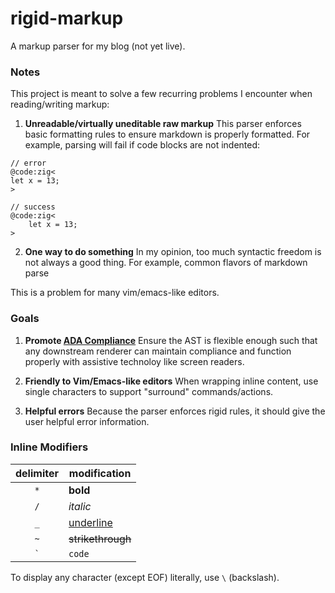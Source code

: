 # rigid-markup
A markup parser for my blog (not yet live).

### Notes
This project is meant to solve a few recurring problems I encounter when reading/writing markup:

1. **Unreadable/virtually uneditable raw markup**
This parser enforces basic formatting rules to ensure markdown is properly formatted. For example,
parsing will fail if code blocks are not indented:
```text
// error
@code:zig<
let x = 13;
>

// success
@code:zig<
    let x = 13;
>
```

2. **One way to do something**
In my opinion, too much syntactic freedom is not always a good thing. For example, common
flavors of markdown parse

This is a problem for many vim/emacs-like editors.

### Goals
1. **Promote [ADA Compliance](https://www.ada.gov/law-and-regs/design-standards/)**
Ensure the AST is flexible enough such that any downstream renderer can
maintain compliance and function properly with assistive technoloy like screen
readers.

2. **Friendly to Vim/Emacs-like editors**
When wrapping inline content, use single characters to support "surround" commands/actions.

3. **Helpful errors**
Because the parser enforces rigid rules, it should give the user helpful error
information.

### Inline Modifiers

| delimiter | modification |
|:-:|-|
| `*` | **bold** |
| `/` | _italic_ |
| `_` | <u>underline</u> |
| `~` | ~~strikethrough~~ |
| `` ` ``| `code` |

To display any character (except EOF) literally, use `\` (backslash).
